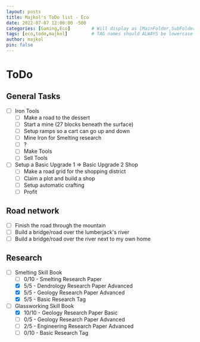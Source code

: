 ```yaml
---
layout: posts
title: Majkol's ToDo list - Eco
date: 2022-07-07 12:00:00 -500
categories: [Gaming,Eco]        # Will display as [MainFolder,SubFolder] on the in the categories tab
tags: [eco,todo,majkol]         # TAG names should ALWAYS be lowercase and in an array
author: majkol
pin: false
---
```


<!-- markdownlint-disable MD025 -->

# ToDo

## General Tasks

- [ ] Iron Tools
  - [ ] Make a road to the dessert
  - [ ] Start a mine (27 blocks beneath the surface)
  - [ ] Setup ramps so a cart can go up and down
  - [ ] Mine Iron for Smelting research
  - [ ] ?
  - [ ] Make Tools
  - [ ] Sell Tools
- [ ] Setup a Basic Upgrade 1 => Basic Upgrade 2 Shop
  - [ ] Make a road grid for the shopping district
  - [ ] Claim a plot and build a shop
  - [ ] Setup automatic crafting
  - [ ] Profit

## Road network

- [ ] Finish the road through the mountain
- [ ] Build a bridge/road over the lumberjack's river
- [ ] Build a bridge/road over the river next to my own home

## Research

- [ ] Smelting Skill Book
  - [ ] 0/10 - Smelting Research Paper
  - [X] 5/5 - Dendrology Research Paper Advanced
  - [X] 5/5 - Geology Research Paper Advanced
  - [X] 5/5 - Basic Research Tag
- [ ] Glassworking Skill Book
  - [X] 10/10 - Geology Research Paper Basic
  - [ ] 0/5 - Geology Research Paper Advanced
  - [ ] 2/5 - Engineering Research Paper Advanced
  - [ ] 0/10 - Basic Research Tag
